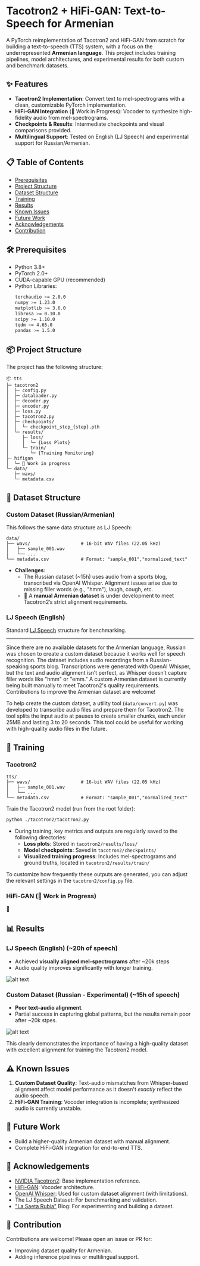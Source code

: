 # Tacotron2 + HiFi-GAN: Text-to-Speech for Armenian

A PyTorch reimplementation of Tacotron2 and HiFi-GAN from scratch for building a text-to-speech (TTS) system, with a focus on the underrepresented **Armenian language**. This project includes training pipelines, model architectures, and experimental results for both custom and benchmark datasets.

## ✨ Features

- **Tacotron2 Implementation**: Convert text to mel-spectrograms with a clean, customizable PyTorch implementation.
- **HiFi-GAN Integration** (🚧 Work in Progress): Vocoder to synthesize high-fidelity audio from mel-spectrograms.
- **Checkpoints & Results**: Intermediate checkpoints and visual comparisons provided.
- **Multilingual Support**: Tested on English (LJ Speech) and experimental support for Russian/Armenian.

## 📋 Table of Contents

- [Prerequisites](#-prerequisites)
- [Project Structure](#-project-structure)
- [Dataset Structure](#-dataset-structure)
- [Training](#-training)
- [Results](#-results)
- [Known Issues](#-known-issues)
- [Future Work](#-future-work)
- [Acknowledgements](#-acknowledgements)
- [Contribution](#-contribution)

## 🛠 Prerequisites

- Python 3.8+
- PyTorch 2.0+
- CUDA-capable GPU (recommended)
- Python Libraries:
  ```bash
  torchaudio >= 2.0.0
  numpy >= 1.23.0
  matplotlib >= 3.6.0
  librosa >= 0.10.0
  scipy >= 1.10.0
  tqdm >= 4.65.0
  pandas >= 1.5.0
  ```

## 📦 Project Structure

The project has the following structure:

```
📦 tts
├─ tacotron2
│  ├─ config.py
│  ├─ dataloader.py
│  ├─ decoder.py
│  ├─ encoder.py
│  ├─ loss.py
│  ├─ tacotron2.py
│  ├─ checkpoints/
│  │  └─ checkpoint_step_{step}.pth
│  └─ results/
│     ├─ loss/
│     │  └─ {Loss Plots}
│     └─ train/
│        └─ {Training Monitoring}
├─ hifigan
│  └─ 🚧 Work in progress
└─ data/
   ├─ wavs/
   └─ metadata.csv
```

## 📂 Dataset Structure

### Custom Dataset (Russian/Armenian)
This follows the same data structure as LJ Speech:
```
data/
├── wavs/                   # 16-bit WAV files (22.05 kHz)
│   ├── sample_001.wav
│   └── ...
└── metadata.csv            # Format: "sample_001","normalized_text"
```

- **Challenges**: 
  - The Russian dataset (~15h) uses audio from a sports blog, transcribed via OpenAI Whisper. Alignment issues arise due to missing filler words (e.g., "hmm"), laugh, cough, etc.
  - 🚧 A **manual Armenian dataset** is under development to meet Tacotron2’s strict alignment requirements.

### LJ Speech (English)
Standard [LJ Speech](https://keithito.com/LJ-Speech-Dataset/) structure for benchmarking.

---

Since there are no available datasets for the Armenian language, Russian was chosen to create a custom dataset because it works well for speech recognition. The dataset includes audio recordings from a Russian-speaking sports blog. Transcriptions were generated with OpenAI Whisper, but the text and audio alignment isn’t perfect, as Whisper doesn’t capture filler words like "hmm" or "emm." A custom Armenian dataset is currently being built manually to meet Tacotron2's quality requirements. Contributions to improve the Armenian dataset are welcome!

To help create the custom dataset, a utility tool (`data/convert.py`) was developed to transcribe audio files and prepare them for Tacotron2. The tool splits the input audio at pauses to create smaller chunks, each under 25MB and lasting 3 to 20 seconds. This tool could be useful for working with high-quality audio files in the future.

## 🎯 Training

### Tacotron2
```
tts/
├── wavs/                   # 16-bit WAV files (22.05 kHz)
│   ├── sample_001.wav
│   └── ...
└── metadata.csv            # Format: "sample_001","normalized_text"
```

Train the Tacotron2 model (run from the root folder):
```bash
python ./tacotron2/tacotron2.py
```

- During training, key metrics and outputs are regularly saved to the following directories:
  - **Loss plots**: Stored in `tacotron2/results/loss/`
  - **Model checkpoints**: Saved in `tacotron2/checkpoints/`
  - **Visualized training progress**: Includes mel-spectrograms and ground truths, located in `tacotron2/results/train/`

To customize how frequently these outputs are generated, you can adjust the relevant settings in the `tacotron2/config.py` file.

### HiFi-GAN (🚧 Work in Progress)
🚧

## 📊 Results

### LJ Speech (English) (~20h of speech)
- Achieved **visually aligned mel-spectrograms** after ~20k steps
- Audio quality improves significantly with longer training.

![alt text](./img/lj-dataset.png)

### Custom Dataset (Russian - Experimental) (~15h of speech)
- **Poor text-audio alignment**.
- Partial success in capturing global patterns, but the results remain poor after ~20k stpes.

![alt text](./img/custom-dataset.png)

This clearly demonstrates the importance of having a high-quality dataset with excellent alignment for training the Tacotron2 model.

## ⚠️ Known Issues

1. **Custom Dataset Quality**: Text-audio mismatches from Whisper-based alignment affect model performance as it doesn't *exactly* reflect the audio speech.
2. **HiFi-GAN Training**: Vocoder integration is incomplete; synthesized audio is currently unstable.

## 🔮 Future Work

- Build a higher-quality Armenian dataset with manual alignment.
- Complete HiFi-GAN integration for end-to-end TTS.

## 🙌 Acknowledgements

- [NVIDIA Tacotron2](https://github.com/NVIDIA/tacotron2): Base implementation reference.
- [HiFi-GAN](https://github.com/jik876/hifi-gan): Vocoder architecture.
- [OpenAI Whisper](https://github.com/openai/whisper): Used for custom dataset alignment (with limitations).
- The LJ Speech Dataset: For benchmarking and validation.
- ["La Saeta Rubia"](https://t.me/LSR_RM) Blog: For experimenting and building a dataset.

## 🤝 Contribution

Contributions are welcome! Please open an issue or PR for:
- Improving dataset quality for Armenian.
- Adding inference pipelines or multilingual support.